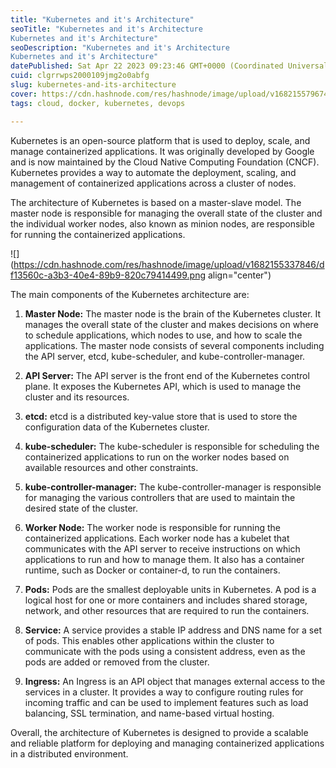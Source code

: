 ```yaml
---
title: "Kubernetes and it's Architecture"
seoTitle: "Kubernetes and it's Architecture
Kubernetes and it's Architecture"
seoDescription: "Kubernetes and it's Architecture
Kubernetes and it's Architecture"
datePublished: Sat Apr 22 2023 09:23:46 GMT+0000 (Coordinated Universal Time)
cuid: clgrrwps2000109jmg2o0abfg
slug: kubernetes-and-its-architecture
cover: https://cdn.hashnode.com/res/hashnode/image/upload/v1682155796741/8d13c780-edb4-408a-a444-60336b9ffee6.png
tags: cloud, docker, kubernetes, devops

---
```


Kubernetes is an open-source platform that is used to deploy, scale, and manage containerized applications. It was originally developed by Google and is now maintained by the Cloud Native Computing Foundation (CNCF). Kubernetes provides a way to automate the deployment, scaling, and management of containerized applications across a cluster of nodes.

The architecture of Kubernetes is based on a master-slave model. The master node is responsible for managing the overall state of the cluster and the individual worker nodes, also known as minion nodes, are responsible for running the containerized applications.

![](https://cdn.hashnode.com/res/hashnode/image/upload/v1682155337846/df13560c-a3b3-40e4-89b9-820c79414499.png align="center")

The main components of the Kubernetes architecture are:

1. **Master Node:** The master node is the brain of the Kubernetes cluster. It manages the overall state of the cluster and makes decisions on where to schedule applications, which nodes to use, and how to scale the applications. The master node consists of several components including the API server, etcd, kube-scheduler, and kube-controller-manager.
    
2. **API Server:** The API server is the front end of the Kubernetes control plane. It exposes the Kubernetes API, which is used to manage the cluster and its resources.
    
3. **etcd:** etcd is a distributed key-value store that is used to store the configuration data of the Kubernetes cluster.
    
4. **kube-scheduler:** The kube-scheduler is responsible for scheduling the containerized applications to run on the worker nodes based on available resources and other constraints.
    
5. **kube-controller-manager:** The kube-controller-manager is responsible for managing the various controllers that are used to maintain the desired state of the cluster.
    
6. **Worker Node:** The worker node is responsible for running the containerized applications. Each worker node has a kubelet that communicates with the API server to receive instructions on which applications to run and how to manage them. It also has a container runtime, such as Docker or container-d, to run the containers.
    
7. **Pods:** Pods are the smallest deployable units in Kubernetes. A pod is a logical host for one or more containers and includes shared storage, network, and other resources that are required to run the containers.
    
8. **Service:** A service provides a stable IP address and DNS name for a set of pods. This enables other applications within the cluster to communicate with the pods using a consistent address, even as the pods are added or removed from the cluster.
    
9. **Ingress:** An Ingress is an API object that manages external access to the services in a cluster. It provides a way to configure routing rules for incoming traffic and can be used to implement features such as load balancing, SSL termination, and name-based virtual hosting.
    

Overall, the architecture of Kubernetes is designed to provide a scalable and reliable platform for deploying and managing containerized applications in a distributed environment.